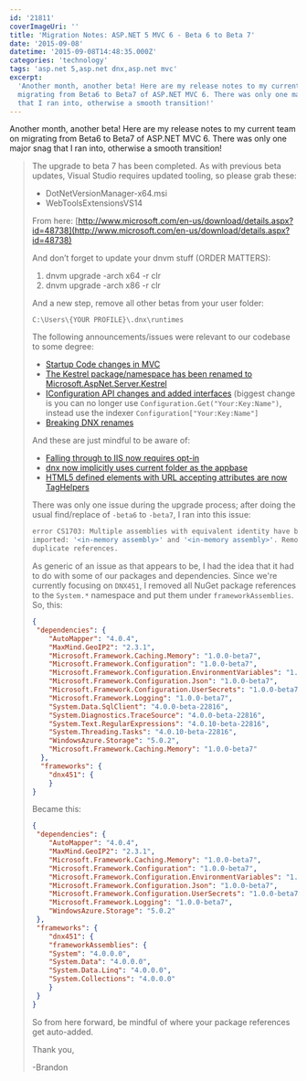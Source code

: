 ```yaml
---
id: '21811'
coverImageUri: ''
title: 'Migration Notes: ASP.NET 5 MVC 6 - Beta 6 to Beta 7'
date: '2015-09-08'
datetime: '2015-09-08T14:48:35.000Z'
categories: 'technology'
tags: 'asp.net 5,asp.net dnx,asp.net mvc'
excerpt:
  'Another month, another beta! Here are my release notes to my current team on
  migrating from Beta6 to Beta7 of ASP.NET MVC 6. There was only one major snag
  that I ran into, otherwise a smooth transition!'
---
```


Another month, another beta! Here are my release notes to my current team on
migrating from Beta6 to Beta7 of ASP.NET MVC 6. There was only one major snag
that I ran into, otherwise a smooth transition!

> The upgrade to beta 7 has been completed. As with previous beta updates,
> Visual Studio requires updated tooling, so please grab these:
>
> - DotNetVersionManager-x64.msi
> - WebToolsExtensionsVS14
>
> From here:
> [http://www.microsoft.com/en-us/download/details.aspx?id=48738](http://www.microsoft.com/en-us/download/details.aspx?id=48738)
>
> And don’t forget to update your dnvm stuff (ORDER MATTERS):
>
> 1. dnvm upgrade -arch x64 -r clr
> 2. dnvm upgrade -arch x86 -r clr
>
> And a new step, remove all other betas from your user folder:
>
> `C:\Users\{YOUR PROFILE}\.dnx\runtimes`
>
> The following announcements/issues were relevant to our codebase to some
> degree:
>
> - [Startup Code changes in MVC](https://github.com/aspnet/Announcements/issues/62)
> - [The Kestrel package/namespace has been renamed to Microsoft.AspNet.Server.Kestrel](https://github.com/aspnet/Announcements/issues/53)
> - [IConfiguration API changes and added interfaces](https://github.com/aspnet/Announcements/issues/55)
>   (biggest change is you can no longer use
>   `Configuration.Get("Your:Key:Name")`, instead use the indexer
>   `Configuration["Your:Key:Name"]`
> - [Breaking DNX renames](https://github.com/aspnet/Announcements/issues/51)
>
> And these are just mindful to be aware of:
>
> - [Falling through to IIS now requires opt-in](https://github.com/aspnet/Announcements/issues/54)
> - [dnx now implicitly uses current folder as the appbase](https://github.com/aspnet/Announcements/issues/52)
> - [HTML5 defined elements with URL accepting attributes are now TagHelpers](https://github.com/aspnet/Announcements/issues/57)
>
> There was only one issue during the upgrade process; after doing the usual
> find/replace of `-beta6` to `-beta7`, I ran into this issue:
>
> ```bash
> error CS1703: Multiple assemblies with equivalent identity have been
> imported: '<in-memory assembly>' and '<in-memory assembly>'. Remove one of the
> duplicate references.
> ```
>
> As generic of an issue as that appears to be, I had the idea that it had to do
> with some of our packages and dependencies. Since we're currently focusing on
> `DNX451`, I removed all NuGet package references to the `System.*` namespace
> and put them under `frameworkAssemblies`. So, this:
>
> ```json
> {
>  "dependencies": {
>     "AutoMapper": "4.0.4",
>     "MaxMind.GeoIP2": "2.3.1",
>     "Microsoft.Framework.Caching.Memory": "1.0.0-beta7",
>     "Microsoft.Framework.Configuration": "1.0.0-beta7",
>     "Microsoft.Framework.Configuration.EnvironmentVariables": "1.0.0-beta7",
>     "Microsoft.Framework.Configuration.Json": "1.0.0-beta7",
>     "Microsoft.Framework.Configuration.UserSecrets": "1.0.0-beta7",
>     "Microsoft.Framework.Logging": "1.0.0-beta7",
>     "System.Data.SqlClient": "4.0.0-beta-22816",
>     "System.Diagnostics.TraceSource": "4.0.0-beta-22816",
>     "System.Text.RegularExpressions": "4.0.10-beta-22816",
>     "System.Threading.Tasks": "4.0.10-beta-22816",
>     "WindowsAzure.Storage": "5.0.2",
>     "Microsoft.Framework.Caching.Memory": "1.0.0-beta7"
>   },
>   "frameworks": {
>     "dnx451": {
>     }
> }
> ```
>
> Became this:
>
> ```json
> {
>  "dependencies": {
>     "AutoMapper": "4.0.4",
>     "MaxMind.GeoIP2": "2.3.1",
>     "Microsoft.Framework.Caching.Memory": "1.0.0-beta7",
>     "Microsoft.Framework.Configuration": "1.0.0-beta7",
>     "Microsoft.Framework.Configuration.EnvironmentVariables": "1.0.0-beta7",
>     "Microsoft.Framework.Configuration.Json": "1.0.0-beta7",
>     "Microsoft.Framework.Configuration.UserSecrets": "1.0.0-beta7",
>     "Microsoft.Framework.Logging": "1.0.0-beta7",
>     "WindowsAzure.Storage": "5.0.2"
>  },
>  "frameworks": {
>     "dnx451": {
>     "frameworkAssemblies": {
>     "System": "4.0.0.0",
>     "System.Data": "4.0.0.0",
>     "System.Data.Linq": "4.0.0.0",
>     "System.Collections": "4.0.0.0"
>     }
>  }
> }
> ```
>
> So from here forward, be mindful of where your package references get
> auto-added.
>
> Thank you,
>
> \-Brandon
